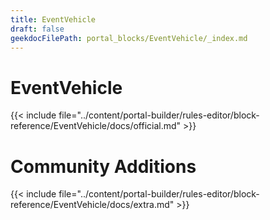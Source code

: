 ```yaml
---
title: EventVehicle
draft: false
geekdocFilePath: portal_blocks/EventVehicle/_index.md
---
```

# EventVehicle
{{< include file="../content/portal-builder/rules-editor/block-reference/EventVehicle/docs/official.md" >}}

# Community Additions

{{< include file="../content/portal-builder/rules-editor/block-reference/EventVehicle/docs/extra.md" >}}